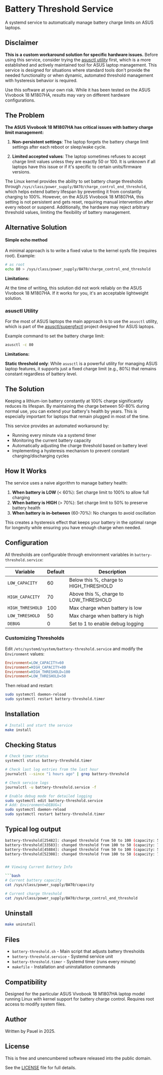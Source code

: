 # Battery Threshold Service

A systemd service to automatically manage battery charge limits on ASUS laptops.

## Disclaimer

**This is a custom workaround solution for specific hardware issues.** Before using this service, consider trying the [asusctl utility](#alternative-solution) first, which is a more established and actively maintained tool for ASUS laptop management. This service is designed for situations where standard tools don't provide the needed functionality or when dynamic, automated threshold management with hysteresis behavior is required.

Use this software at your own risk. While it has been tested on the ASUS Vivobook 18 M1807HA, results may vary on different hardware configurations.

## The Problem

**The ASUS Vivobook 18 M1807HA has critical issues with battery charge limit management:**

1. **Non-persistent settings**: The laptop forgets the battery charge limit settings after each reboot or sleep/wake cycle.

2. **Limited accepted values**: The laptop sometimes refuses to accept charge limit values unless they are exactly 50 or 100. It is unknown if all laptops have this issue or if it's specific to certain units/firmware versions.

The Linux kernel provides the ability to set battery charge thresholds through `/sys/class/power_supply/BAT0/charge_control_end_threshold`, which helps extend battery lifespan by preventing it from constantly charging to 100%. However, on the ASUS Vivobook 18 M1807HA, this setting is not persistent and gets reset, requiring manual intervention after every reboot or suspend. Additionally, the hardware may reject arbitrary threshold values, limiting the flexibility of battery management.

## Alternative Solution

#### Simple echo method

A minimal approach is to write a fixed value to the kernel sysfs file (requires root). Example:

```bash
# as root
echo 80 > /sys/class/power_supply/BAT0/charge_control_end_threshold
```

**Limitations:**

At the time of writing, this solution did not work reliably on the ASUS Vivobook 18 M1807HA. If it works for you, it's an acceptable lightweight solution.

### asusctl Utility

For the most of ASUS laptops the main approach is to use the `asusctl` utility, which is part of the [asusctl/supergfxctl](https://gitlab.com/asus-linux/asusctl) project designed for ASUS laptops.

Example command to set the battery charge limit:

```bash
asusctl -c 80
```

**Limitations:**

**Static threshold only**: While `asusctl` is a powerful utility for managing ASUS laptop features, it supports just a fixed charge limit (e.g., 80%) that remains constant regardless of battery level.

## The Solution

Keeping a lithium-ion battery constantly at 100% charge significantly reduces its lifespan. By maintaining the charge between 50-80% during normal use, you can extend your battery's health by years. This is especially important for laptops that remain plugged in most of the time.

This service provides an automated workaround by:
- Running every minute via a systemd timer
- Monitoring the current battery capacity
- Automatically adjusting the charge threshold based on battery level
- Implementing a hysteresis mechanism to prevent constant charging/discharging cycles

## How It Works

The service uses a naive algorithm to manage battery health:

1. **When battery is LOW** (< 60%): Set charge limit to 100% to allow full charging
2. **When battery is HIGH** (> 70%): Set charge limit to 50% to preserve battery health
3. **When battery is in-between** (60-70%): No changes to avoid oscillation

This creates a hysteresis effect that keeps your battery in the optimal range for longevity while ensuring you have enough charge when needed.

## Configuration

All thresholds are configurable through environment variables in `battery-threshold.service`:

| Variable | Default | Description |
|----------|---------|-------------|
| `LOW_CAPACITY` | 60 | Below this %, charge to HIGH_THRESHOLD |
| `HIGH_CAPACITY` | 70 | Above this %, charge to LOW_THRESHOLD |
| `HIGH_THRESHOLD` | 100 | Max charge when battery is low |
| `LOW_THRESHOLD` | 50 | Max charge when battery is high |
| `DEBUG` | 0 | Set to 1 to enable debug logging |

### Customizing Thresholds

Edit `/etc/systemd/system/battery-threshold.service` and modify the `Environment` values:

```ini
Environment=LOW_CAPACITY=60
Environment=HIGH_CAPACITY=80
Environment=HIGH_THRESHOLD=100
Environment=LOW_THRESHOLD=50
```

Then reload and restart:
```bash
sudo systemctl daemon-reload
sudo systemctl restart battery-threshold.timer
```

## Installation

```bash
# Install and start the service
make install
```

## Checking Status

```bash
# Check timer status
systemctl status battery-threshold.timer

# Check last log entries from the last hour
journalctl --since "1 hours ago" | grep battery-threshold      

# Check service logs 
journalctl -u battery-threshold.service -f

# Enable debug mode for detailed logging
sudo systemctl edit battery-threshold.service
# Add: Environment=DEBUG=1
sudo systemctl daemon-reload
sudo systemctl restart battery-threshold.timer
```

## Typical log output


```bash
battery-threshold[25482]: changed threshold from 50 to 100 (capacity: 59%)
battery-threshold[33583]: changed threshold from 100 to 50 (capacity: 71%)
battery-threshold[45884]: changed threshold from 50 to 100 (capacity: 59%)
battery-threshold[52308]: changed threshold from 100 to 50 (capacity: 71%)


## Viewing Current Battery Info

```bash
# Current battery capacity
cat /sys/class/power_supply/BAT0/capacity

# Current charge threshold
cat /sys/class/power_supply/BAT0/charge_control_end_threshold
```

## Uninstall

```bash
make uninstall
```

## Files

- `battery-threshold.sh` - Main script that adjusts battery thresholds
- `battery-threshold.service` - Systemd service unit
- `battery-threshold.timer` - Systemd timer (runs every minute)
- `makefile` - Installation and uninstallation commands

## Compatibility

Designed for the particular ASUS Vivobook 18 M1807HA laptop model running Linux with kernel support for battery charge control. Requires root access to modify system files.

## Author

Written by Pauel in 2025.

## License

This is free and unencumbered software released into the public domain.

See the [LICENSE](LICENSE) file for full details.
